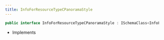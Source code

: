 ```yaml
---
title: InfoForResourceTypeCPanoramaStyle
---
```


```csharp
public interface InfoForResourceTypeCPanoramaStyle : ISchemaClass<InfoForResourceTypeCPanoramaStyle>, ISchemaField, ISchemaClass, INativeHandle
```

- Implements

